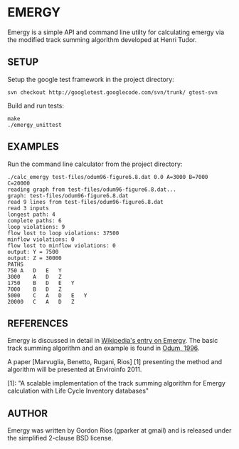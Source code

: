 # EMERGY

Emergy is a simple API and command line utilty for calculating emergy
via the modified track summing algorithm developed at Henri Tudor.

## SETUP

Setup the google test framework in the project directory:

	svn checkout http://googletest.googlecode.com/svn/trunk/ gtest-svn

Build and run tests:

	make
	./emergy_unittest

## EXAMPLES

Run the command line calculator from the project directory:

	./calc_emergy test-files/odum96-figure6.8.dat 0.0 A=3000 B=7000 	C=20000
	reading graph from test-files/odum96-figure6.8.dat...
	graph: test-files/odum96-figure6.8.dat
	read 9 lines from test-files/odum96-figure6.8.dat
	read 3 inputs
	longest path: 4
	complete paths: 6
	loop violations: 9
	flow lost to loop violations: 37500
	minflow violations: 0
	flow lost to minflow violations: 0
	output: Y = 7500
	output: Z = 30000
	PATHS
	750	A	D	E	Y	
	3000	A	D	Z	
	1750	B	D	E	Y	
	7000	B	D	Z	
	5000	C	A	D	E	Y	
	20000	C	A	D	Z	

## REFERENCES

Emergy is discussed in detail in [Wikipedia's entry on Emergy](http://en.wikipedia.org/wiki/Emergy). The basic track summing algorithm and an example is found in [Odum, 1996](http://books.google.com/books?id=j1PHFoVb7rYC&lpg=PA99&ots=0pPQZkP2BF&dq=track%20summing%20odum%201996&pg=PA99#v=onepage&q&f=false).

A paper [Marvuglia, Benetto, Rugani, Rios] [1] presenting the method and algorithm will be presented at Enviroinfo 2011.

  [1]: "A scalable implementation of the track summing algorithm for Emergy calculation with Life Cycle Inventory databases"

## AUTHOR

Emergy was written by Gordon Rios (gparker at gmail) and is released
under the simplified 2-clause BSD license.
